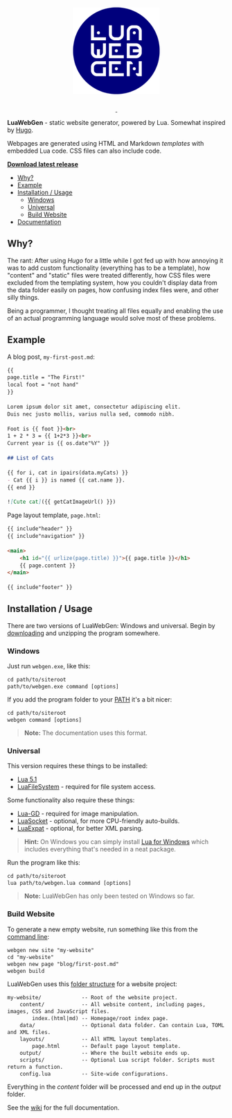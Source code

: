 <h1 align="center"><img src="gfx/logo.png" width="200" height="200" alt="LuaWebGen" title="LuaWebGen"></h1>

<p align="center">
	<a href="https://github.com/ReFreezed/LuaWebGen/releases/latest">
		<img src="https://img.shields.io/github/release/ReFreezed/LuaWebGen.svg" alt="">
	</a>
	<a href="https://github.com/ReFreezed/LuaWebGen/blob/master/LICENSE">
		<img src="https://img.shields.io/github/license/ReFreezed/LuaWebGen.svg" alt="">
	</a>
</p>

**LuaWebGen** - static website generator, powered by Lua. Somewhat inspired by [Hugo](https://gohugo.io/).

Webpages are generated using HTML and Markdown *templates* with embedded Lua code.
CSS files can also include code.

[**Download latest release**](https://github.com/ReFreezed/LuaWebGen/releases/latest)

- [Why?](#why)
- [Example](#example)
- [Installation / Usage](#installation--usage)
	- [Windows](#windows)
	- [Universal](#universal)
	- [Build Website](#build-website)
- [Documentation](https://github.com/ReFreezed/LuaWebGen/wiki)



## Why?

The rant: After using *Hugo* for a little while I got fed up with
how annoying it was to add custom functionality (everything has to be a template),
how "content" and "static" files were treated differently,
how CSS files were excluded from the templating system,
how you couldn't display data from the data folder easily on pages,
how confusing index files were, and other silly things.

Being a programmer, I thought treating all files equally and enabling the use of an actual programming
language would solve most of these problems.



## Example

A blog post, `my-first-post.md`:

```markdown
{{
page.title = "The First!"
local foot = "not hand"
}}

Lorem ipsum dolor sit amet, consectetur adipiscing elit.
Duis nec justo mollis, varius nulla sed, commodo nibh.

Foot is {{ foot }}<br>
1 + 2 * 3 = {{ 1+2*3 }}<br>
Current year is {{ os.date"%Y" }}

## List of Cats

{{ for i, cat in ipairs(data.myCats) }}
- Cat {{ i }} is named {{ cat.name }}.
{{ end }}

![Cute cat]({{ getCatImageUrl() }})
```

Page layout template, `page.html`:

```html
{{ include"header" }}
{{ include"navigation" }}

<main>
	<h1 id="{{ urlize(page.title) }}">{{ page.title }}</h1>
	{{ page.content }}
</main>

{{ include"footer" }}
```



## Installation / Usage

There are two versions of LuaWebGen: Windows and universal.
Begin by [downloading](https://github.com/ReFreezed/LuaWebGen/releases/latest) and unzipping the program somewhere.


### Windows
Just run `webgen.exe`, like this:

```batch
cd path/to/siteroot
path/to/webgen.exe command [options]
```

If you add the program folder to your [PATH](https://www.computerhope.com/issues/ch000549.htm)
it's a bit nicer:

```batch
cd path/to/siteroot
webgen command [options]
```

> **Note:** The documentation uses this format.


### Universal
This version requires these things to be installed:

- [Lua 5.1](https://www.lua.org/)
- [LuaFileSystem](https://keplerproject.github.io/luafilesystem/) - required for file system access.

Some functionality also require these things:

- [Lua-GD](https://ittner.github.io/lua-gd/) - required for image manipulation.
- [LuaSocket](http://w3.impa.br/~diego/software/luasocket/home.html) - optional, for more CPU-friendly auto-builds.
- [LuaExpat](http://matthewwild.co.uk/projects/luaexpat/index.html) - optional, for better XML parsing.

> **Hint:** On Windows you can simply install [Lua for Windows](https://github.com/rjpcomputing/luaforwindows)
> which includes everything that's needed in a neat package.

Run the program like this:

```batch
cd path/to/siteroot
lua path/to/webgen.lua command [options]
```

> **Note:** LuaWebGen has only been tested on Windows so far.


### Build Website

To generate a new empty website, run something like this from the
[command line](https://github.com/ReFreezed/LuaWebGen/wiki/Command-Line):

```batch
webgen new site "my-website"
cd "my-website"
webgen new page "blog/first-post.md"
webgen build
```

LuaWebGen uses this [folder structure](https://github.com/ReFreezed/LuaWebGen/wiki/Home#folder-structure) for a website project:

```
my-website/             -- Root of the website project.
    content/            -- All website content, including pages, images, CSS and JavaScript files.
        index.(html|md) -- Homepage/root index page.
    data/               -- Optional data folder. Can contain Lua, TOML and XML files.
    layouts/            -- All HTML layout templates.
        page.html       -- Default page layout template.
    output/             -- Where the built website ends up.
    scripts/            -- Optional Lua script folder. Scripts must return a function.
    config.lua          -- Site-wide configurations.
```

Everything in the *content* folder will be processed and end up in the *output* folder.

See the [wiki](https://github.com/ReFreezed/LuaWebGen/wiki) for the full documentation.


